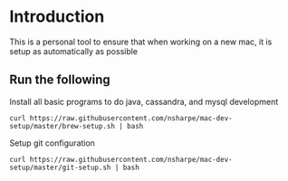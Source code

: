 # Introduction

This is a personal tool to ensure that when working on a new mac, it is setup as automatically as possible

## Run the following
Install all basic programs to do java, cassandra, and mysql development
```
curl https://raw.githubusercontent.com/nsharpe/mac-dev-setup/master/brew-setup.sh | bash
```

Setup git configuration
```
curl https://raw.githubusercontent.com/nsharpe/mac-dev-setup/master/git-setup.sh | bash
```
